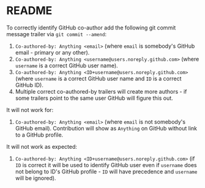 # README

To correctly identify GitHub co-author add the following git commit message trailer via `` git commit --amend ``:

1) `` Co-authored-by: Anything <email> `` (where `email` is somebody's GitHub email - primary or any other).
2) `` Co-authored-by: Anything <username@users.noreply.github.com> `` (where `username` is a correct GitHub user name).
3) `` Co-authored-by: Anything <ID+username@users.noreply.github.com> `` (where `username` is a correct GitHub user name and `ID` is a correct GitHub ID).
4) Multiple correct co-authored-by trailers will create more authors - if some trailers point to the same user GitHub will figure this out.


It will not work for:
1) `` Co-authored-by: Anything <email> `` (where `email` is not somebody's GitHub email). Contribution will show as `Anything` on GitHub without link to a GitHub profile.


It will not work as expected:
1) `` Co-authored-by: Anything <ID+username@users.noreply.github.com> `` (if `ID` is correct it will be used to identify GitHub user even if `username` does not belong to ID's GitHub profile - `ID` will have precedence and `username` will be ignored).
